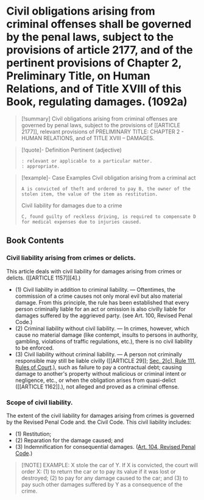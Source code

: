 # Civil obligations arising from criminal offenses shall be governed by the penal laws, subject to the provisions of article 2177, and of the pertinent provisions of Chapter 2, Preliminary Title, on Human Relations, and of Title XVIII of this Book, regulating damages. (1092a)

> [!summary] Civil obligations arising from criminal offenses are governed by penal laws, subject to the provisions of [[ARTICLE 2177]], relevant provisions of PRELIMINARY TITLE: CHAPTER 2 - HUMAN RELATIONS, and of TITLE XVIII – DAMAGES.

> [!quote]- Definition
> Pertinent (adjective)
> ```
> : relevant or applicable to a particular matter.
> : appropriate.
> ```

> [!example]- Case Examples
> Civil obligation arising from a criminal act
> ```
> A is convicted of theft and ordered to pay B, the owner of the stolen item, the value of the item as restitution.
> ```
> Civil liability for damages due to a crime
> ```
> C, found guilty of reckless driving, is required to compensate D for medical expenses due to injuries caused.
> ```

## Book Contents

### Civil liability arising from crimes or delicts.
This article deals with civil liability for damages arising from crimes or delicts. ([[ARTICLE 1157]][4].)

- (1) Civil liability in addition to criminal liability. — Oftentimes, the commission of a crime causes not only moral evil but also material damage. From this principle, the rule has been established that every person criminally liable for an act or omission is also civilly liable for damages suffered by the aggrieved party. (see Art. 100, Revised Penal Code.)
- (2) Criminal liability without civil liability. — In crimes, however, which cause no material damage (like contempt, insults to persons in authority, gambling, violations of traffic regulations, etc.), there is no civil liability to be enforced.
- (3) Civil liability without criminal liability. — A person not criminally responsible may still be liable civilly ([[ARTICLE 29]]; [Sec. 2[c], Rule 111, Rules of Court](https://www.set.gov.ph/resources/revised-rules-of-court/2000-rules-of-criminal-procedure/).), such as failure to pay a contractual debt; causing damage to another's property without malicious or criminal intent or negligence, etc., or when the obligation arises from quasi-delict ([[ARTICLE 1162]].), not alleged and proved as a criminal offense.

### Scope of civil liability.
The extent of the civil liability for damages arising from crimes is governed by the Revised Penal Code and. the Civil Code. This civil liability includes:

- (1) Restitution;
- (2) Reparation for the damage caused; and
- (3) Indemnification for consequential damages. ([Art. 104, Revised Penal Code](https://www.officialgazette.gov.ph/1930/12/08/act-no-3815-s-1930/).)

> [!NOTE] EXAMPLE:
> X stole the car of Y. If X is convicted, the court will order X: (1) to return the car or to pay its value if it was lost or destroyed; (2) to pay for any damage caused to the car; and (3) to pay such other damages suffered by Y as a consequence of the crime.
